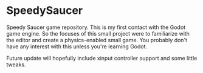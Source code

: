 # SpeedySaucer
Speedy Saucer game repository.
This is my first contact with the Godot game engine.
So the focuses of this small project were to familiarize with the editor and create a physics-enabled small game.
You probably don't have any interest with this unless you're learning Godot.

Future update will hopefully include xinput controller support and some little tweaks.
